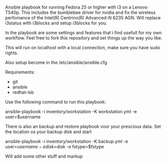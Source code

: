 Ansible playbook for running Fedora 25 or higher with i3 on a Lenovo T540p.
This includes the bumblebee driver for nvidia and fix the wireless perfomance of the Intel(R) Centrino(R) Advanced-N 6235 AGN.
Will replace i3status with i3blocks and setup i3blocks for you.

In the playbook are some settings and features that i find usefull for my own workflow.
Feel free to fork this repository and set things up the way you like.

This will run on localhost with a local connection, make sure you have sudo rights.

Also setup become in the /etc/ansible/ansible.cfg

Requirements:
- git
- ansible
- redhat-lsb

Use the following command to run this playbook:

ansible-playbook -i inventory/workstation -K workstation.yml -e user=$username


There is also an backup and restore playbook voor your prescious data.
Set the location os your backup disk and start

ansible-playbook -i inventory/workstation -K backup.yml -e user=$username -e disk=$disk -e fstype=$fstype

Will add some other stuff and markup
